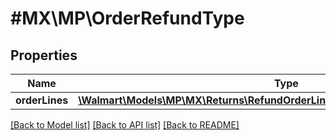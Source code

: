 # #MX\MP\OrderRefundType

## Properties

Name | Type | Description | Notes
------------ | ------------- | ------------- | -------------
**orderLines** | [**\Walmart\Models\MP\MX\Returns\RefundOrderLinesRequestOrderRefundOrderLines**](RefundOrderLinesRequestOrderRefundOrderLines.md) |  |


[[Back to Model list]](../) [[Back to API list]](../../Api/MX/MP) [[Back to README]](../../README.md)
